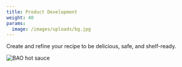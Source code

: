 ```yaml
---
title: Product Development
weight: 40
params:
  image: /images/uploads/bg.jpg
---
```

Create and refine your recipe to be delicious, safe, and shelf-ready.

<!--more-->

![BAO hot sauce](/images/uploads/bao-hot-sauces-banner.webp "BAO hot sauce")
